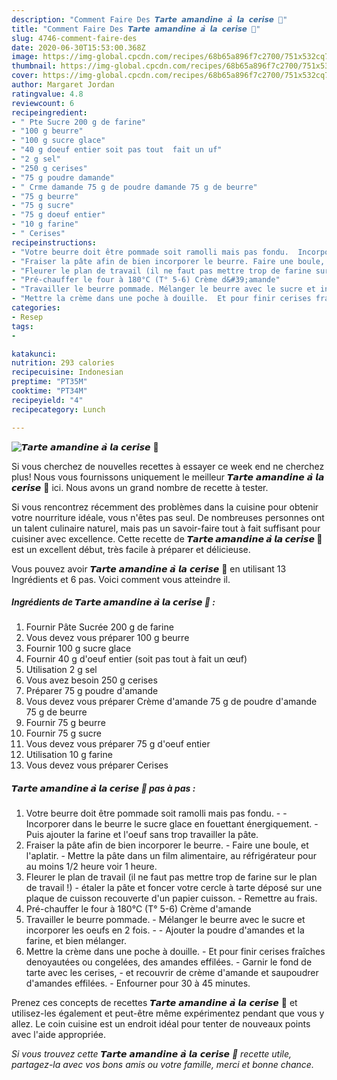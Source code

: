 ```yaml
---
description: "Comment Faire Des 𝙏𝙖𝙧𝙩𝙚 𝙖𝙢𝙖𝙣𝙙𝙞𝙣𝙚 𝙖̀ 𝙡𝙖 𝙘𝙚𝙧𝙞𝙨𝙚 🍒"
title: "Comment Faire Des 𝙏𝙖𝙧𝙩𝙚 𝙖𝙢𝙖𝙣𝙙𝙞𝙣𝙚 𝙖̀ 𝙡𝙖 𝙘𝙚𝙧𝙞𝙨𝙚 🍒"
slug: 4746-comment-faire-des
date: 2020-06-30T15:53:00.368Z
image: https://img-global.cpcdn.com/recipes/68b65a896f7c2700/751x532cq70/𝙏𝙖𝙧𝙩𝙚-𝙖𝙢𝙖𝙣𝙙𝙞𝙣𝙚-𝙖̀-𝙡𝙖-𝙘𝙚𝙧𝙞𝙨𝙚-🍒-photo-principale-de-la-recette.jpg
thumbnail: https://img-global.cpcdn.com/recipes/68b65a896f7c2700/751x532cq70/𝙏𝙖𝙧𝙩𝙚-𝙖𝙢𝙖𝙣𝙙𝙞𝙣𝙚-𝙖̀-𝙡𝙖-𝙘𝙚𝙧𝙞𝙨𝙚-🍒-photo-principale-de-la-recette.jpg
cover: https://img-global.cpcdn.com/recipes/68b65a896f7c2700/751x532cq70/𝙏𝙖𝙧𝙩𝙚-𝙖𝙢𝙖𝙣𝙙𝙞𝙣𝙚-𝙖̀-𝙡𝙖-𝙘𝙚𝙧𝙞𝙨𝙚-🍒-photo-principale-de-la-recette.jpg
author: Margaret Jordan
ratingvalue: 4.8
reviewcount: 6
recipeingredient:
- " Pte Sucre 200 g de farine"
- "100 g beurre"
- "100 g sucre glace"
- "40 g doeuf entier soit pas tout  fait un uf"
- "2 g sel"
- "250 g cerises"
- "75 g poudre damande"
- " Crme damande 75 g de poudre damande 75 g de beurre"
- "75 g beurre"
- "75 g sucre"
- "75 g doeuf entier"
- "10 g farine"
- " Cerises"
recipeinstructions:
- "Votre beurre doit être pommade soit ramolli mais pas fondu.  Incorporer dans le beurre le sucre glace en fouettant énergiquement. Puis ajouter la farine et l&#39;oeuf sans trop travailler la pâte."
- "Fraiser la pâte afin de bien incorporer le beurre. Faire une boule, et l&#39;aplatir. Mettre la pâte dans un film alimentaire, au réfrigérateur pour au moins 1/2 heure voir 1 heure."
- "Fleurer le plan de travail (il ne faut pas mettre trop de farine sur le plan de travail !) étaler la pâte et foncer votre cercle à tarte déposé sur une plaque de cuisson recouverte d&#39;un papier cuisson. Remettre au frais."
- "Pré-chauffer le four à 180°C (T° 5-6) Crème d&#39;amande"
- "Travailler le beurre pommade. Mélanger le beurre avec le sucre et incorporer les oeufs en 2 fois.  Ajouter la poudre d&#39;amandes et la farine, et bien mélanger."
- "Mettre la crème dans une poche à douille.  Et pour finir cerises fraîches denoyautées ou congelées, des amandes effilées.  Garnir le fond de tarte avec les cerises, et recouvrir de crème d&#39;amande et saupoudrer d&#39;amandes effilées.  Enfourner pour 30 à 45 minutes."
categories:
- Resep
tags:
- 

katakunci:  
nutrition: 293 calories
recipecuisine: Indonesian
preptime: "PT35M"
cooktime: "PT34M"
recipeyield: "4"
recipecategory: Lunch

---
```



![𝙏𝙖𝙧𝙩𝙚 𝙖𝙢𝙖𝙣𝙙𝙞𝙣𝙚 𝙖̀ 𝙡𝙖 𝙘𝙚𝙧𝙞𝙨𝙚 🍒](https://img-global.cpcdn.com/recipes/68b65a896f7c2700/751x532cq70/𝙏𝙖𝙧𝙩𝙚-𝙖𝙢𝙖𝙣𝙙𝙞𝙣𝙚-𝙖̀-𝙡𝙖-𝙘𝙚𝙧𝙞𝙨𝙚-🍒-photo-principale-de-la-recette.jpg)

Si vous cherchez de nouvelles recettes à essayer ce week end ne cherchez plus! Nous vous fournissons uniquement le meilleur 𝙏𝙖𝙧𝙩𝙚 𝙖𝙢𝙖𝙣𝙙𝙞𝙣𝙚 𝙖̀ 𝙡𝙖 𝙘𝙚𝙧𝙞𝙨𝙚 🍒 ici. Nous avons un grand nombre de recette à tester.

Si vous rencontrez récemment des problèmes dans la cuisine pour obtenir votre nourriture idéale, vous n'êtes pas seul. De nombreuses personnes ont un talent culinaire naturel, mais pas un savoir-faire tout à fait suffisant pour cuisiner avec excellence. Cette recette de <strong> 𝙏𝙖𝙧𝙩𝙚 𝙖𝙢𝙖𝙣𝙙𝙞𝙣𝙚 𝙖̀ 𝙡𝙖 𝙘𝙚𝙧𝙞𝙨𝙚 🍒 </strong> est un excellent début, très facile à préparer et délicieuse.

<!--inarticleads1-->

Vous pouvez avoir 𝙏𝙖𝙧𝙩𝙚 𝙖𝙢𝙖𝙣𝙙𝙞𝙣𝙚 𝙖̀ 𝙡𝙖 𝙘𝙚𝙧𝙞𝙨𝙚 🍒 en utilisant 13 Ingrédients et 6 pas. Voici comment vous atteindre il.

##### Ingrédients de 𝙏𝙖𝙧𝙩𝙚 𝙖𝙢𝙖𝙣𝙙𝙞𝙣𝙚 𝙖̀ 𝙡𝙖 𝙘𝙚𝙧𝙞𝙨𝙚 🍒 :

1. Fournir  Pâte Sucrée 200 g de farine
1. Vous devez vous préparer 100 g beurre
1. Fournir 100 g sucre glace
1. Fournir 40 g d&#39;oeuf entier (soit pas tout à fait un œuf)
1. Utilisation 2 g sel
1. Vous avez besoin 250 g cerises
1. Préparer 75 g poudre d&#39;amande
1. Vous devez vous préparer  Crème d&#39;amande 75 g de poudre d&#39;amande 75 g de beurre
1. Fournir 75 g beurre
1. Fournir 75 g sucre
1. Vous devez vous préparer 75 g d&#39;oeuf entier
1. Utilisation 10 g farine
1. Vous devez vous préparer  Cerises




<!--inarticleads2-->

##### 𝙏𝙖𝙧𝙩𝙚 𝙖𝙢𝙖𝙣𝙙𝙞𝙣𝙚 𝙖̀ 𝙡𝙖 𝙘𝙚𝙧𝙞𝙨𝙚 🍒 pas à pas :

1. Votre beurre doit être pommade soit ramolli mais pas fondu. -  - Incorporer dans le beurre le sucre glace en fouettant énergiquement. - Puis ajouter la farine et l&#39;oeuf sans trop travailler la pâte.
1. Fraiser la pâte afin de bien incorporer le beurre. - Faire une boule, et l&#39;aplatir. - Mettre la pâte dans un film alimentaire, au réfrigérateur pour au moins 1/2 heure voir 1 heure.
1. Fleurer le plan de travail (il ne faut pas mettre trop de farine sur le plan de travail !) - étaler la pâte et foncer votre cercle à tarte déposé sur une plaque de cuisson recouverte d&#39;un papier cuisson. - Remettre au frais.
1. Pré-chauffer le four à 180°C (T° 5-6) Crème d&#39;amande
1. Travailler le beurre pommade. - Mélanger le beurre avec le sucre et incorporer les oeufs en 2 fois. -  - Ajouter la poudre d&#39;amandes et la farine, et bien mélanger.
1. Mettre la crème dans une poche à douille.  - Et pour finir cerises fraîches denoyautées ou congelées, des amandes effilées.  - Garnir le fond de tarte avec les cerises, - et recouvrir de crème d&#39;amande et saupoudrer d&#39;amandes effilées.  - Enfourner pour 30 à 45 minutes.




<!--inarticleads1-->

<p>
Prenez ces concepts de recettes 𝙏𝙖𝙧𝙩𝙚 𝙖𝙢𝙖𝙣𝙙𝙞𝙣𝙚 𝙖̀ 𝙡𝙖 𝙘𝙚𝙧𝙞𝙨𝙚 🍒 et utilisez-les également et peut-être même expérimentez pendant que vous y allez. Le coin cuisine est un endroit idéal pour tenter de nouveaux points avec l'aide appropriée.
</p>

<p>
<i>Si vous trouvez cette 𝙏𝙖𝙧𝙩𝙚 𝙖𝙢𝙖𝙣𝙙𝙞𝙣𝙚 𝙖̀ 𝙡𝙖 𝙘𝙚𝙧𝙞𝙨𝙚 🍒 recette utile, partagez-la avec vos bons amis ou votre famille, merci et bonne chance.</i>
</p>
